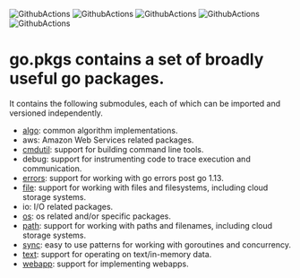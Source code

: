 ![GithubActions](https://github.com/cosnicolaou/pbzip2/actions/workflows/linux.yml/badge.svg)
![GithubActions](https://github.com/cosnicolaou/pbzip2/actions/workflows/macos.yml/badge.svg)
![GithubActions](https://github.com/cosnicolaou/pbzip2/actions/workflows/windows.yml/badge.svg)
![GithubActions](https://github.com/cosnicolaou/pbzip2/actions/workflows/lint-govuln.yml/badge.svg)
![GithubActions](https://github.com/cosnicolaou/pbzip2/actions/workflows/codeql.yml/badge.svg)

# go.pkgs contains a set of broadly useful go packages.

It contains the following submodules, each of which can be imported and
versioned independently. 

- [algo](algo/README.md): common algorithm implementations.
- aws: Amazon Web Services related packages.
- [cmdutil](cmdutil/README.md): support for building command line tools.
- debug: support for instrumenting code to trace execution and communication.
- [errors](errors/README.md): support for working with go errors post go 1.13.
- [file](file/README.md): support for working with files and filesystems, including cloud storage systems.
- io: I/O related packages.
- [os](os/README.md): os related and/or specific packages.
- [path](path/README.md): support for working with paths and filenames, including cloud storage systems.
- [sync](sync/README.md): easy to use patterns for working with goroutines and concurrency.
- [text](text/README.md): support for operating on text/in-memory data.
- [webapp](webapp/README.md): support for implementing webapps.

